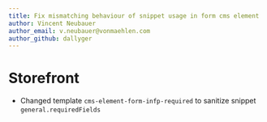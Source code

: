 ```yaml
---
title: Fix mismatching behaviour of snippet usage in form cms element
author: Vincent Neubauer
author_email: v.neubauer@vonmaehlen.com
author_github: dallyger
---
```

# Storefront
* Changed template `cms-element-form-infp-required` to sanitize snippet `general.requiredFields`
